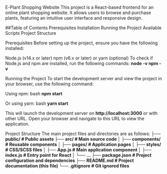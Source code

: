 E-Plant Shopping Website
This project is a React-based frontend for an online plant shopping website. It allows users to browse and purchase plants, featuring an intuitive user interface and responsive design.

##Table of Contents
Prerequisites
Installation
Running the Project
Available Scripts
Project Structure

Prerequisites
Before setting up the project, ensure you have the following installed:

Node.js (v14.x or later)
npm (v6.x or later) or yarn (optional)
To check if Node.js and npm are installed, run the following commands:
**node -v
npm -v**

Running the Project
To start the development server and view the project in your browser, use the following command:

Using npm:
bash
**npm start**

Or using yarn:
bash
**yarn start**

This will launch the development server on **http://localhost:3000** or with other URL. Open your browser and navigate to this URL to view the application.

Project Structure
The main project files and directories are as follows:
**├── public/                # Public assets
  ├── src/                   # Main source code
  │   ├── components/        # Reusable components
  │   ├── pages/             # Application pages
  │   ├── styles/            # CSS/SCSS files
  │   ├── App.js             # Main application component
  │   ├── index.js           # Entry point for React
  │   └── ...
  ├── package.json           # Project configuration and dependencies
  ├── README.md              # Project documentation (this file)
  └── .gitignore             # Git ignored files**


 
 
